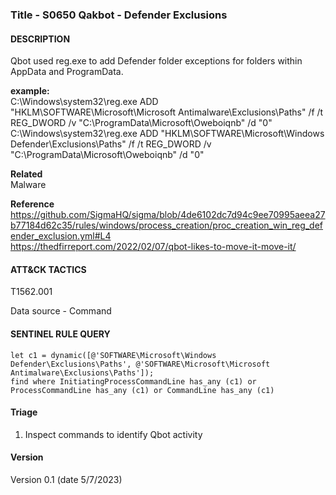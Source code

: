 ### Title - S0650 Qakbot - Defender Exclusions  


####  DESCRIPTION  
Qbot used reg.exe to add Defender folder exceptions for folders within AppData and ProgramData.  

**example:**  
C:\Windows\system32\reg.exe ADD \"HKLM\SOFTWARE\Microsoft\Microsoft Antimalware\Exclusions\Paths\" /f /t REG_DWORD /v \"C:\ProgramData\Microsoft\Oweboiqnb\" /d \"0\"
C:\Windows\system32\reg.exe ADD \"HKLM\SOFTWARE\Microsoft\Windows Defender\Exclusions\Paths\" /f /t REG_DWORD /v \"C:\ProgramData\Microsoft\Oweboiqnb\" /d \"0\"    

**Related**  
Malware  

**Reference**  
https://github.com/SigmaHQ/sigma/blob/4de6102dc7d94c9ee70995aeea27b77184d62c35/rules/windows/process_creation/proc_creation_win_reg_defender_exclusion.yml#L4        
https://thedfirreport.com/2022/02/07/qbot-likes-to-move-it-move-it/     

####  ATT&CK TACTICS  
T1562.001  

Data source - Command  

####  SENTINEL RULE QUERY   

~~~
let c1 = dynamic([@'SOFTWARE\Microsoft\Windows Defender\Exclusions\Paths', @'SOFTWARE\Microsoft\Microsoft Antimalware\Exclusions\Paths']);  
find where InitiatingProcessCommandLine has_any (c1) or ProcessCommandLine has_any (c1) or CommandLine has_any (c1)   
~~~

####  Triage   
1. Inspect commands to identify Qbot activity     

####  Version   
Version 0.1 (date 5/7/2023)   

